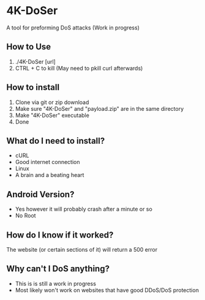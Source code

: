 # 4K-DoSer
A tool for preforming DoS attacks (Work in progress)

## How to Use
1) ./4K-DoSer [url]
2) CTRL + C to kill (May need to pkill curl afterwards)

## How to install
1) Clone via git or zip download
2) Make sure "4K-DoSer" and "payload.zip" are in the same directory
3) Make "4K-DoSer" executable
4) Done

## What do I need to install?
+ cURL
+ Good internet connection
+ Linux
+ A brain and a beating heart

## Android Version?
+ Yes however it will probably crash after a minute or so
+ No Root

## How do I know if it worked?
The website (or certain sections of it) will return a 500 error

## Why can't I DoS anything?
+ This is is still a work in progress
+ Most likely won't work on websites that have good DDoS/DoS protection
